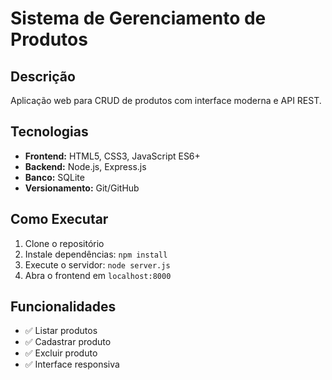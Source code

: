 # Sistema de Gerenciamento de Produtos

## Descrição
Aplicação web para CRUD de produtos com interface moderna e API REST.

## Tecnologias
- **Frontend:** HTML5, CSS3, JavaScript ES6+
- **Backend:** Node.js, Express.js
- **Banco:** SQLite
- **Versionamento:** Git/GitHub

## Como Executar
1. Clone o repositório
2. Instale dependências: `npm install`
3. Execute o servidor: `node server.js`
4. Abra o frontend em `localhost:8000`

## Funcionalidades
- ✅ Listar produtos
- ✅ Cadastrar produto
- ✅ Excluir produto
- ✅ Interface responsiva
